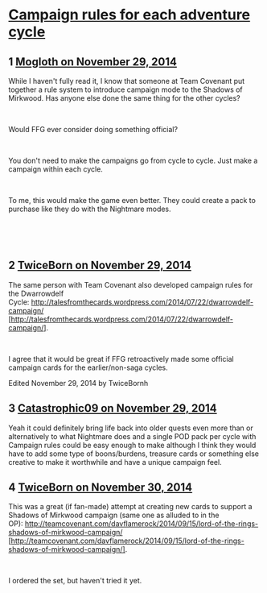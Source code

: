 # [Campaign rules for each adventure cycle](https://community.fantasyflightgames.com/topic/128068-campaign-rules-for-each-adventure-cycle/)

## 1 [Mogloth on November 29, 2014](https://community.fantasyflightgames.com/topic/128068-campaign-rules-for-each-adventure-cycle/?do=findComment&comment=1350274)

While I haven't fully read it, I know that someone at Team Covenant put together a rule system to introduce campaign mode to the Shadows of Mirkwood. Has anyone else done the same thing for the other cycles?

 

Would FFG ever consider doing something official? 

 

You don't need to make the campaigns go from cycle to cycle. Just make a campaign within each cycle.

 

To me, this would make the game even better. They could create a pack to purchase like they do with the Nightmare modes.

 

 

## 2 [TwiceBorn on November 29, 2014](https://community.fantasyflightgames.com/topic/128068-campaign-rules-for-each-adventure-cycle/?do=findComment&comment=1350597)

The same person with Team Covenant also developed campaign rules for the Dwarrowdelf Cycle: http://talesfromthecards.wordpress.com/2014/07/22/dwarrowdelf-campaign/ [http://talesfromthecards.wordpress.com/2014/07/22/dwarrowdelf-campaign/].

 

I agree that it would be great if FFG retroactively made some official campaign cards for the earlier/non-saga cycles. 

Edited November 29, 2014 by TwiceBornh

## 3 [Catastrophic09 on November 29, 2014](https://community.fantasyflightgames.com/topic/128068-campaign-rules-for-each-adventure-cycle/?do=findComment&comment=1351115)

Yeah it could definitely bring life back into older quests even more than or alternatively to what Nightmare does and a single POD pack per cycle with Campaign rules could be easy enough to make although I think they would have to add some type of boons/burdens, treasure cards or something else creative to make it worthwhile and have a unique campaign feel.

## 4 [TwiceBorn on November 30, 2014](https://community.fantasyflightgames.com/topic/128068-campaign-rules-for-each-adventure-cycle/?do=findComment&comment=1351580)

This was a great (if fan-made) attempt at creating new cards to support a Shadows of Mirkwood campaign (same one as alluded to in the OP): http://teamcovenant.com/davflamerock/2014/09/15/lord-of-the-rings-shadows-of-mirkwood-campaign/ [http://teamcovenant.com/davflamerock/2014/09/15/lord-of-the-rings-shadows-of-mirkwood-campaign/].

 

I ordered the set, but haven't tried it yet.

